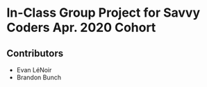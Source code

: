 # In-Class Group Project for Savvy Coders Apr. 2020 Cohort

## Contributors
- Evan LéNoir
- Brandon Bunch
